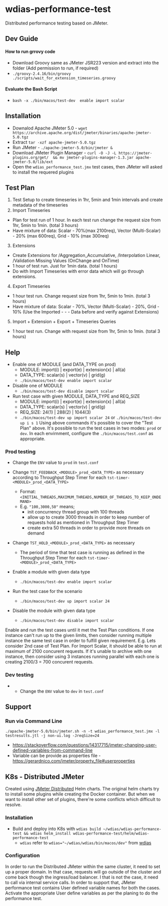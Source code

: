 # wdias-performance-test
Distributed performance testing based on JMeter.

## Dev Guide
#### How to run grrovy code
- Download Groovy same as JMeter JSR223 version and extract into the folder (Add permission to run, if required)
- `./groovy-2.4.16/bin/groovy ./scripts/wait_for_extension_timeseries.groovy`
#### Evaluate the Bash Script
- `bash -x ./bin/macos/test-dev  enable import scalar`

## Installation
- Downalod Apache JMeter 5.0 - `wget https://archive.apache.org/dist/jmeter/binaries/apache-jmeter-5.0.tgz`
- Extract `tar -xzf apache-jmeter-5.0.tgz`
- Run JMeter - `./apache-jmeter-5.0/bin/jmeter &`
- Download JMeter Plugin Manager - `curl -O -J -L https://jmeter-plugins.org/get/  && mv jmeter-plugins-manager-1.3.jar apache-jmeter-5.0/lib/ext`
- Open the `wdias_performance_test.jmx` test cases, then JMeter will asked to install the requered plugins

## Test Plan
1. Test Setup to create timeseries in 1hr, 5min and 1min intervals and create metadata of the timeseries
2. Import Timeseries
  - Plan for test run of 1 hour. In each test run change the request size from 1hr, 5min to 1min. (total 3 hours)
  - Have mixture of data: Scalar - 70%(max 2100req), Vector (Multi-Scalar) - 20% (max 600req), Grid - 10% (max 300req)
3. Extensions
  - Create Extensions for /Aggregation_Accumulative, /Interpolation Linear, /Validation Missing Values (OnChange and OnTime)
  - 1 hour of test run. Just for 1min data. (total 1 hours)
  - Do with Import Timeseries with error data which will go through extensions.
4. Export Timeseries
  - 1 hour test run. Change request size from 1hr, 5min to 1min. (total 3 hours)
  - Have mixture of data: Scalar - 70%, Vector (Multi-Scalar) - 20%, Grid - 10% (Use the Imported - - - Data before and verify against Extensions)
5. Import + Extension + Export + Timeseries Queries
  - 1 hour test run. Change with request size from 1hr, 5min to 1min. (total 3 hours)

## Help
- Enable one of MODULE (and DATA_TYPE on prod)
  - MODULE: import(i) | export(e) | extension(x) | all(a)
  - DATA_TYPE: scalar(s) | vector(v) | grid(g)
  - `./bin/macos/test-dev enable import scalar`
- Disable one of MODULE
  - `./bin/macos/test-dev disable import scalar`
- Run test case with given MODULE, DATA_TYPE and REQ_SIZE
  - MODULE: import(i) | export(e) | extension(x) | all(a)
  - DATA_TYPE: scalar(s) | vector(v) | grid(g)
  - REQ_SIZE: 24(1) | 288(2) | 1044(3)
  - `./bin/macos/test-dev up import scalar 24` or `./bin/macos/test-dev up i s 1`
Using above commands it's possible to cover the "Test Plan" above.
It's possible to run the test cases in two modes: `prod` or `dev`. In each envirnment, configure the `./bin/macos/test.conf` as appropriate. 

### Prod testing
- Change the `ENV` value to `prod` in `test.conf`
- Change `TST_FEEDBACK_<MODULE>_prod_<DATA_TYPE>` as necessary according to Throughput Step Timer for each `tst-timer-<MODULE>_prod_<DATA_TYPE>`
  - Format: `<INITIAL_THREADS,MAXIMUM_THREADS,NUMBER_OF_THREADS_TO_KEEP_ONDEMAND>`
  - E.g. `"100,3000,50"` means;
    - init concurrency thread group with 100 threads
    - allow up to create 3000 threads in order to keep number of requests hold as mentioned in Throughput Step Timer
    - create extra 50 threads in order to provide more threads on demand
- Change `TST_HOLD_<MODULE>_prod_<DATA_TYPE>` as necessary
  - The period of time that test case is running as defined in the Throughput Step Timer for each `tst-timer-<MODULE>_prod_<DATA_TYPE>`

- Enable a module with given data type
  - `./bin/macos/test-dev enable import scalar`
- Run the test case for the scenario
  - `./bin/macos/test-dev up import scalar 24`
- Disable the module with given data type
  - `./bin/macos/test-dev disable import scalar`

Enable and run the test cases until it met the Test Plan conditions. If one instance can't run up to the given limits, then consider running multiple instance the same test case in order to fulfill given requirement.
E.g. Lets consider 2nd case of Test Plan. For Import Scalar, it should be able to run at maximum of 2100 concurent requests. If it's unable to archive with one instance, then consider using 3 instances running parallel with each one is creating 2100/3 = 700 concurent requests.

### Dev testing
- - Change the `ENV` value to `dev` in `test.conf`

## Support
### Run via Command Line
```
./apache-jmeter-5.0/bin/jmeter.sh -n -t wdias_performance_test.jmx -l testresults.jtl -j non-ui.log -JreqSize=24
```
- https://stackoverflow.com/questions/14317715/jmeter-changing-user-defined-variables-from-command-line
- Variable can be provide as properties file - https://gerardnico.com/jmeter/property_file#userproperties

## K8s - Distributed JMeter
Created using [JMeter Distributed](https://github.com/helm/charts/tree/master/stable/distributed-jmeter) Helm charts.
The original helm charts try to install some plugins while creating the Docker container. But when we want to install other set of plugins, there're some conflicts which difficult to resolve.
### Installation
- Build and deploy into K8s with `wdias build ~/wdias/wdias-performance-test && wdias helm_install wdias-performance-test/helm/wdias-performance-test`
  - `wdias` refer to `wdias="~/wdias/wdias/bin/macos/dev"` from [wdias](https://github.com/wdias/wdias)
### Configuration
In order to run the Distributed JMeter within the same cluster, it need to set up a proper domain. In that case, requests will go outside of the cluster and come back though the ingress/load balancer.
I that is not the case, it need to call via internal service calls. In order to support that, JMeter performance test contains User defined variable names for both the cases. Activate the appropriate User define variables as per the planing to do the performance test.
